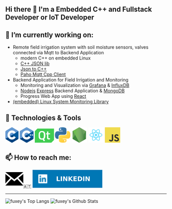 ## Hi there 👋 I'm a Embedded C++ and Fullstack Developer or IoT Developer

## 🔭 I’m currently working on: 
- Remote field irrigation system with soil moisture sensors, valves connected via Mqtt to Backend Application
    - modern C++ on embedded Linux 
    - [C++ JSON lib](https://github.com/nlohmann/json)
    - [Json to C++](https://app.quicktype.io/)
    - [Paho Mqtt Cpp Client](https://github.com/eclipse/paho.mqtt.cpp)
- Backend Application for Field Irrigation and Monitoring
    - Monitoring and Visualization via [Grafana](https://grafana.com/) & [InfluxDB](https://www.influxdata.com/)
    - [Nodejs](https://nodejs.org/en/) [Express](https://expressjs.com/) Backend Application & [MongoDB](https://www.mongodb.com/)
    - Progress Web App using [React](https://reactjs.org/)
- [(embedded) Linux System Monitoring Library](https://github.com/fuxey/Linux-System-Monitoring-Library) 




## 🔧 Technologies & Tools
<img height="48px" src="https://github.com/fuxey/fuxey/raw/master/c.png" /></a> 
<img height="48px" src="https://github.com/fuxey/fuxey/raw/master/cpp.png" /></a> 
<img height="44px" src="https://github.com/fuxey/fuxey/raw/master/qt.png" /></a> 
<img height="48px" src="https://github.com/fuxey/fuxey/raw/master/python.png" /></a> 
<img alt="Node.js" height="48px" src="https://raw.githubusercontent.com/github/explore/80688e429a7d4ef2fca1e82350fe8e3517d3494d/topics/nodejs/nodejs.png" />
<img alt="React" height="48px" src="https://raw.githubusercontent.com/github/explore/80688e429a7d4ef2fca1e82350fe8e3517d3494d/topics/react/react.png" />
<img alt="JavaScript" height="48px" src="https://raw.githubusercontent.com/github/explore/80688e429a7d4ef2fca1e82350fe8e3517d3494d/topics/javascript/javascript.png" />



## 📫 How to reach me: 
[<img alt="email" src="https://github.com/fuxey/fuxey/raw/master/email.svg" />][email]:austria:
[<img alt="DanielFuchs | LinkedIn"  src="https://github.com/fuxey/fuxey/raw/master/linkedin.svg" />][linkedin]


---
<img height="200px" alt="fuxey's Top Langs" src="https://github-readme-stats.vercel.app/api/top-langs/?username=fuxey&hide_border=true&hide=javascript,html" /> <img height="200px" alt="fuxey's Github Stats" src="https://github-readme-stats.vercel.app/api?username=fuxey&show_icons=true&hide_border=true" />

<!--
**fuxey/fuxey** is a ✨ _special_ ✨ repository because its `README.md` (this file) appears on your GitHub profile.

Here are some ideas to get you started:


- 🌱 I’m currently learning ...
- 👯 I’m looking to collaborate on ...
- 🤔 I’m looking for help with ...
- 💬 Ask me about ...

- 😄 Pronouns: ...
- ⚡ Fun fact: ...
-->

[linkedin]: https://linkedin.com/in/fuchs-daniel-iot
[email]: mailto:<fuxeysolution@gmail.com> 
